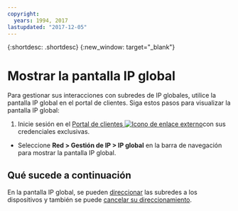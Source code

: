 ```yaml
---
copyright:
  years: 1994, 2017
lastupdated: "2017-12-05"
---
```

{:shortdesc: .shortdesc}
{:new_window: target="_blank"}

# Mostrar la pantalla IP global

Para gestionar sus interacciones con subredes de IP globales, utilice la pantalla IP global en el portal de clientes. Siga estos pasos para visualizar la pantalla IP global:

1. Inicie sesión en el [Portal de clientes ![Icono de enlace externo](../../icons/launch-glyph.svg "Icono de enlace externo")](https://control.softlayer.com/)con sus credenciales exclusivas.
* Seleccione **Red > Gestión de IP > IP global** en la barra de navegación para mostrar la pantalla IP global.

## Qué sucede a continuación

En la pantalla IP global, se pueden [direccionar](route-global-ip-to-device.html) las subredes a los dispositivos y también se puede [cancelar su direccionamiento](unroute-global-ip.html).

